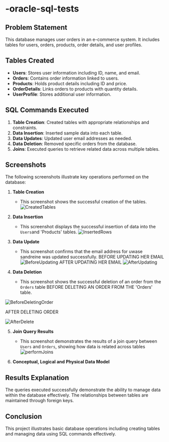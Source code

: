 # -oracle-sql-tests

## Problem Statement
This database manages user orders in an e-commerce system. It includes tables for users, orders, products, order details, and user profiles.
## Tables Created
- **Users**: Stores user information including ID, name, and email.
- **Orders**: Contains order information linked to users.
- **Products**: Holds product details including ID and price.
- **OrderDetails**: Links orders to products with quantity details.
- **UserProfile**: Stores additional user information.

## SQL Commands Executed
1. **Table Creation**: Created tables with appropriate relationships and constraints.
2. **Data Insertion**: Inserted sample data into each table.
3. **Data Updates**: Updated user email addresses as needed.
4. **Data Deletion**: Removed specific orders from the database.
5. **Joins**: Executed queries to retrieve related data across multiple tables.

 ## Screenshots

The following screenshots illustrate key operations performed on the database:

1. **Table Creation**
      - This screenshot shows the successful creation of the tables.
   ![CreatedTables](https://github.com/user-attachments/assets/640904ab-9635-4ac7-b021-8e6dbb90237e)

3. **Data Insertion**
     - This screenshot displays the successful insertion of data into the `Users`and 'Products' tables.
    ![InsertedRows](https://github.com/user-attachments/assets/ec81244c-815d-422b-b564-df9fe391fdcf)

3. **Data Update**
     - This screenshot confirms that the email address for uwase sandreine was updated successfully.
  BEFORE UPDATING HER EMAIL
![BeforeUpdating](https://github.com/user-attachments/assets/5b418022-f3a3-4ae4-9764-f3be1bedfd41)
AFTER UPDATING HER EMAIL
![AfterUpdating](https://github.com/user-attachments/assets/31aaad0a-75f9-483a-8e7e-80118b45665e)
4. **Data Deletion**
     - This screenshot shows the successful deletion of an order from the `Orders` table
  BEFORE DELETING AN ORDER FROM THE 'Orders' table.

![BeforeDeletingOrder](https://github.com/user-attachments/assets/19eb5aeb-f884-4118-b732-339ca2be3e4b)

  AFTER DELETING ORDER
  
![AfterDelete](https://github.com/user-attachments/assets/85e8c9a6-749e-4c38-ba99-407dde13b2a3)

5. **Join Query Results**
    - This screenshot demonstrates the results of a join query between `Users` and `Orders`, showing how data is related across tables
![performJoins](https://github.com/user-attachments/assets/e5bc97b1-d914-4847-94d0-46a01ad6931e)

6.  **Conceptual, Logical and Physical Data Model**
  
   ## Results Explanation
The queries executed successfully demonstrate the ability to manage data within the database effectively. The relationships between tables are maintained through foreign keys.

## Conclusion
This project illustrates basic database operations including creating tables and managing data using SQL commands effectively.

   
   

   
